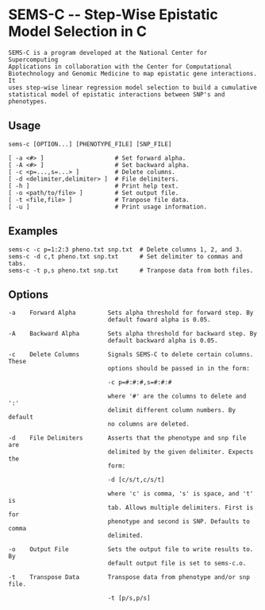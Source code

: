 # SEMS-C -- Step-Wise Epistatic Model Selection in C

    SEMS-C is a program developed at the National Center for Supercomputing
    Applications in collaboration with the Center for Computational
    Biotechnology and Genomic Medicine to map epistatic gene interactions. It
    uses step-wise linear regression model selection to build a cumulative
    statistical model of epistatic interactions between SNP's and phenotypes.

## Usage
    sems-c [OPTION...] [PHENOTYPE_FILE] [SNP_FILE]

    [ -a <#> ]                    # Set forward alpha.
    [ -A <#> ]                    # Set backward alpha.
    [ -c <p=...,s=...> ]          # Delete columns.
    [ -d <delimiter,delimiter> ]  # File delimiters.
    [ -h ]                        # Print help text.
    [ -o <path/to/file> ]         # Set output file.
    [ -t <file,file> ]            # Tranpose file data.
    [ -u ]                        # Print usage information.

## Examples

    sems-c -c p=1:2:3 pheno.txt snp.txt  # Delete columns 1, 2, and 3.
    sems-c -d c,t pheno.txt snp.txt      # Set delimiter to commas and tabs.
    sems-c -t p,s pheno.txt snp.txt      # Tranpose data from both files.

## Options

    -a    Forward Alpha         Sets alpha threshold for forward step. By
                                default foward alpha is 0.05.

    -A    Backward Alpha        Sets alpha threshold for backward step. By
                                default backward alpha is 0.05.

    -c    Delete Columns        Signals SEMS-C to delete certain columns. These
                                options should be passed in in the form:

                                -c p=#:#:#,s=#:#:#

                                where '#' are the columns to delete and ':'
                                delimit different column numbers. By default
                                no columns are deleted.

    -d    File Delimiters       Asserts that the phenotype and snp file are
                                delimited by the given delimiter. Expects the
                                form:

                                -d [c/s/t,c/s/t]

                                where 'c' is comma, 's' is space, and 't' is
                                tab. Allows multiple delimiters. First is for
                                phenotype and second is SNP. Defaults to comma
                                delimited.

    -o    Output File           Sets the output file to write results to. By
                                default output file is set to sems-c.o.

    -t    Transpose Data        Transpose data from phenotype and/or snp file.

                                -t [p/s,p/s]